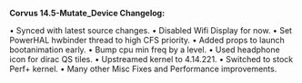 **Corvus 14.5-Mutate_Device Changelog:**

• Synced with latest source changes. 
• Disabled Wifi Display for now. 
• Set PowerHAL hwbinder thread to high CFS priority. 
• Added props to launch bootanimation early. 
• Bump cpu min freq by a level. 
• Used headphone icon for dirac QS tiles. 
• Upstreamed kernel to 4.14.221. 
• Switched to stock Perf+ kernel.
• Many other Misc Fixes and Performance improvements.
